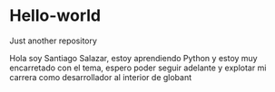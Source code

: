 # Hello-world

Just another repository

Hola soy Santiago Salazar, estoy aprendiendo Python y estoy muy encarretado con el tema, espero poder
seguir adelante y explotar mi carrera como desarrollador al interior de globant

